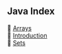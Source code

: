 ## Java Index

📜 [Arrays](Java/Arrays) <br/>
📜 [Introduction](Java/intro) <br/>
📜 [Sets](Java/sets) <br/>
